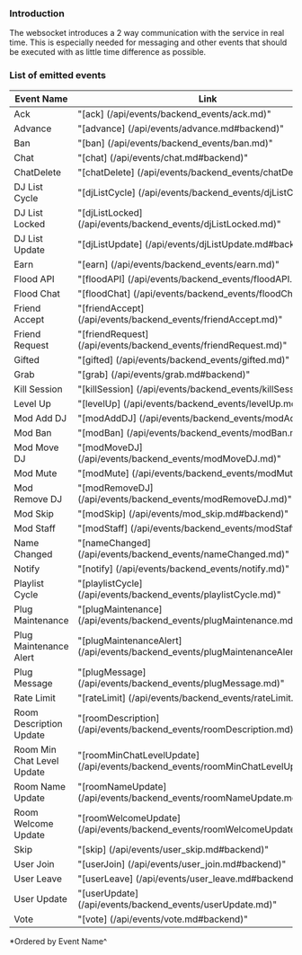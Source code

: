 ### Introduction

The websocket introduces a 2 way communication with the service in real time.
This is especially needed for messaging and other events that should be executed with as little time difference as 
possible.

### List of emitted events

| Event Name                | Link                                                                                          |
|-----------------------    | -------------                                                                                 |
| Ack                       | "[ack]                           (/api/events/backend_events/ack.md)"                         |
| Advance                   | "[advance]                       (/api/events/advance.md#backend)"                            |
| Ban                       | "[ban]                           (/api/events/backend_events/ban.md)"                         |
| Chat                      | "[chat]                          (/api/events/chat.md#backend)"                               |
| ChatDelete                | "[chatDelete]                    (/api/events/backend_events/chatDelete.md)"                  |
| DJ List Cycle             | "[djListCycle]                   (/api/events/backend_events/djListCycle.md)"                 |
| DJ List Locked            | "[djListLocked]                  (/api/events/backend_events/djListLocked.md)"                |
| DJ List Update            | "[djListUpdate]                  (/api/events/djListUpdate.md#backend)"                       |
| Earn                      | "[earn]                          (/api/events/backend_events/earn.md)"                        |
| Flood API                 | "[floodAPI]                      (/api/events/backend_events/floodAPI.md)"                    |
| Flood Chat                | "[floodChat]                     (/api/events/backend_events/floodChat.md)"                   |
| Friend Accept             | "[friendAccept]                  (/api/events/backend_events/friendAccept.md)"                |
| Friend Request            | "[friendRequest]                 (/api/events/backend_events/friendRequest.md)"               |
| Gifted                    | "[gifted]                        (/api/events/backend_events/gifted.md)"                      |
| Grab                      | "[grab]                          (/api/events/grab.md#backend)"                               |
| Kill Session              | "[killSession]                   (/api/events/backend_events/killSession.md)"                 |
| Level Up                  | "[levelUp]                       (/api/events/backend_events/levelUp.md)"                     |
| Mod Add DJ                | "[modAddDJ]                      (/api/events/backend_events/modAddDJ.md)"                    |
| Mod Ban                   | "[modBan]                        (/api/events/backend_events/modBan.md)"                      |
| Mod Move DJ               | "[modMoveDJ]                     (/api/events/backend_events/modMoveDJ.md)"                   |
| Mod Mute                  | "[modMute]                       (/api/events/backend_events/modMute.md)"                     |
| Mod Remove DJ             | "[modRemoveDJ]                   (/api/events/backend_events/modRemoveDJ.md)"                 |
| Mod Skip                  | "[modSkip]                       (/api/events/mod_skip.md#backend)"                           |
| Mod Staff                 | "[modStaff]                      (/api/events/backend_events/modStaff.md)"                    |
| Name Changed              | "[nameChanged]                   (/api/events/backend_events/nameChanged.md)"                 |
| Notify                    | "[notify]                        (/api/events/backend_events/notify.md)"                      |
| Playlist Cycle            | "[playlistCycle]                 (/api/events/backend_events/playlistCycle.md)"               |
| Plug Maintenance          | "[plugMaintenance]               (/api/events/backend_events/plugMaintenance.md)"             |
| Plug Maintenance Alert    | "[plugMaintenanceAlert]          (/api/events/backend_events/plugMaintenanceAlert.md)"        |
| Plug Message              | "[plugMessage]                   (/api/events/backend_events/plugMessage.md)"                 |
| Rate Limit                | "[rateLimit]                     (/api/events/backend_events/rateLimit.md)"                   |
| Room Description Update   | "[roomDescription]               (/api/events/backend_events/roomDescription.md)"             |
| Room Min Chat Level Update| "[roomMinChatLevelUpdate]        (/api/events/backend_events/roomMinChatLevelUpdate.md)"      |
| Room Name Update          | "[roomNameUpdate]                (/api/events/backend_events/roomNameUpdate.md)"              |
| Room Welcome Update       | "[roomWelcomeUpdate]             (/api/events/backend_events/roomWelcomeUpdate.md)"           |
| Skip                      | "[skip]                          (/api/events/user_skip.md#backend)"                          |
| User Join                 | "[userJoin]                      (/api/events/user_join.md#backend)"                          |
| User Leave                | "[userLeave]                     (/api/events/user_leave.md#backend)"                         |
| User Update               | "[userUpdate]                    (/api/events/backend_events/userUpdate.md)"                  |
| Vote                      | "[vote]                          (/api/events/vote.md#backend)"                               |

*Ordered by Event Name^